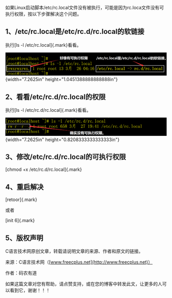 如果Linux启动脚本/etc/rc.local文件没有被执行，可能是因为rc.loca文件没有可执行权限，按以下步骤解决这个问题。

## 1、/etc/rc.local是/etc/rc.d/rc.local的软链接

执行[ls -l /etc/rc.local]{.mark}看看。

![](/images/36/media/image1.png){width="7.2625in"
height="1.0451388888888888in"}

## 2、看看/etc/rc.d/rc.local的权限

执行[ls -l /etc/rc.d/rc.local]{.mark}看看。

![](/images/36/media/image2.png){width="7.2625in"
height="0.8208333333333333in"}

## 3、修改/etc/rc.d/rc.local的可执行权限

[chmod +x /etc/rc.d/rc.local]{.mark}

## 4、重启解决

[retoor]{.mark}

或者

[init 6]{.mark}

## 5、版权声明

C语言技术网原创文章，转载请说明文章的来源、作者和原文的链接。

来源：C语言技术网（[www.freecplus.net](http://www.freecplus.net)）

作者：码农有道

如果这篇文章对您有帮助，请点赞支持，或在您的博客中转发此文，让更多的人可以看到它，谢谢！！！
